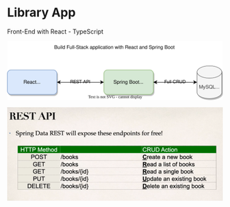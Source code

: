 # Library App 
Front-End with React - TypeScript

![](src/Images/Documentation/React-Spring-Boot.drawio.svg)

![](public/assets/images/rest_api.png)
